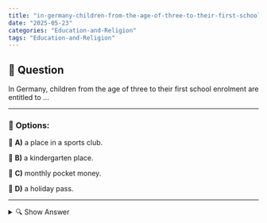 ```yaml
---
title: "in-germany-children-from-the-age-of-three-to-their-first-school-enrolment-are-entitled-to-"
date: "2025-05-23"
categories: "Education-and-Religion"
tags: "Education-and-Religion"
---
```


## 📌 **Question**

In Germany, children from the age of three to their first school enrolment are entitled to ...



---

### 📝 **Options:**

🔘 **A)** a place in a sports club.

🔘 **B)** a kindergarten place.

🔘 **C)** monthly pocket money.

🔘 **D)** a holiday pass.

---

<details>
  <summary>🔍 Show Answer</summary>

  <p>
💡  <b>Correct Answer:</b>  b
  </p>
  <p>
    📖<b>Explanation:</b>
    
  </p>
</details>
